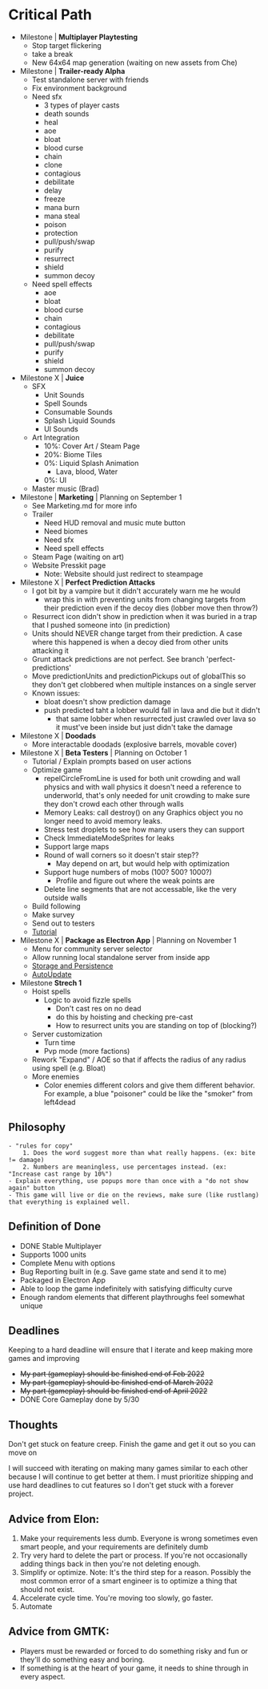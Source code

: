 # Critical Path
- Milestone | **Multiplayer Playtesting**
    - Stop target flickering
    - take a break
    - New 64x64 map generation (waiting on new assets from Che)
- Milestone | **Trailer-ready Alpha**
    - Test standalone server with friends
    - Fix environment background
    - Need sfx
        - 3 types of player casts
        - death sounds
        - heal
        - aoe
        - bloat
        - blood curse
        - chain
        - clone
        - contagious
        - debilitate
        - delay
        - freeze
        - mana burn
        - mana steal
        - poison
        - protection
        - pull/push/swap
        - purify
        - resurrect
        - shield
        - summon decoy
    - Need spell effects
        - aoe
        - bloat
        - blood curse
        - chain
        - contagious
        - debilitate
        - pull/push/swap
        - purify
        - shield
        - summon decoy
- Milestone X | **Juice**
    - SFX
        - Unit Sounds
        - Spell Sounds
        - Consumable Sounds
        - Splash Liquid Sounds
        - UI Sounds
    - Art Integration
        - 10%: Cover Art / Steam Page
        - 20%: Biome Tiles
        - 0%: Liquid Splash Animation
            - Lava, blood, Water
        - 0%: UI
    - Master music (Brad)
- Milestone | **Marketing** | Planning on September 1
    - See Marketing.md for more info
    - Trailer
        - Need HUD removal and music mute button
        - Need biomes
        - Need sfx
        - Need spell effects
    - Steam Page (waiting on art)
    - Website Presskit page
        - Note: Website should just redirect to steampage
- Milestone X | **Perfect Prediction Attacks**
    - I got bit by a vampire but it didn't accurately warn me he would
        - wrap this in with preventing units from changing targets from their prediction even if the decoy dies (lobber move then throw?)
    - Resurrect icon didn't show in prediction when it was buried in a trap that I pushed someone into (in prediction)
    - Units should NEVER change target from their prediction. A case where this happened is when a decoy died from other units attacking it
    - Grunt attack predictions are not perfect. See branch 'perfect-predictions'
    - Move predictionUnits and predictionPickups out of globalThis so they don't get clobbered when multiple instances on a single server
    - Known issues:
        - bloat doesn't show prediction damage
        - push predicted taht a lobber would fall in lava and die but it didn't
            - that same lobber when resurrected just crawled over lava so it must've been inside but just didn't take the damage
- Milestone X | **Doodads**
    - More interactable doodads (explosive barrels, movable cover)
- Milestone X | **Beta Testers** | Planning on October 1
    - Tutorial / Explain prompts based on user actions
    - Optimize game
        - repelCircleFromLine is used for both unit crowding and wall physics and with wall physics it doesn't need a reference to underworld, that's only needed for unit crowding to make sure they don't crowd each other through walls
        - Memory Leaks: call destroy() on any Graphics object you no longer need to avoid memory leaks.
        - Stress test droplets to see how many users they can support
        - Check ImmediateModeSprites for leaks
        - Support large maps
        - Round of wall corners so it doesn't stair step??
            - May depend on art, but would help with optimization
        - Support huge numbers of mobs (100? 500? 1000?)
            - Profile and figure out where the weak points are
        - Delete line segments that are not accessable, like the very outside walls
    - Build following
    - Make survey
    - Send out to testers
    - [Tutorial](https://www.youtube.com/watch?v=-GV814cWiAw)
- Milestone X | **Package as Electron App** | Planning on November 1
    - Menu for community server selector
    - Allow running local standalone server from inside app
    - [Storage and Persistence](https://cameronnokes.com/blog/how-to-store-user-data-in-electron/)
    - [AutoUpdate](https://github.com/vercel/hazel)
- Milestone **Strech 1**
    - Hoist spells
        - Logic to avoid fizzle spells
            - Don't cast res on no dead
            - do this by hoisting and checking pre-cast
            - How to resurrect units you are standing on top of (blocking?)
    - Server customization
        - Turn time
        - Pvp mode (more factions)
    - Rework "Expand" / AOE so that if affects the radius of any radius using spell (e.g. Bloat)
    - More enemies
        - Color enemies different colors and give them different behavior. For example, a blue "poisoner" could be like the "smoker" from left4dead

## Philosophy
    - "rules for copy"
        1. Does the word suggest more than what really happens. (ex: bite != damage)
        2. Numbers are meaningless, use percentages instead. (ex: "Increase cast range by 10%")
    - Explain everything, use popups more than once with a "do not show again" button
    - This game will live or die on the reviews, make sure (like rustlang) that everything is explained well.

## Definition of Done
- DONE Stable Multiplayer
- Supports 1000 units
- Complete Menu with options
- Bug Reporting built in (e.g. Save game state and send it to me)
- Packaged in Electron App
- Able to loop the game indefinitely with satisfying difficulty curve
- Enough random elements that different playthroughs feel somewhat unique

## Deadlines
Keeping to a hard deadline will ensure that I iterate and keep making more games and improving

- ~~My part (gameplay) should be finished end of Feb 2022~~
- ~~My part (gameplay) should be finished end of March 2022~~
- ~~My part (gameplay) should be finished end of April 2022~~
- DONE Core Gameplay done by 5/30
## Thoughts
Don't get stuck on feature creep.  Finish the game and get it out so you can move on

I will succeed with iterating on making many games similar to each other because I will continue to get better at them.  I must prioritize shipping and use hard deadlines to cut features so I don't get stuck with a forever project.

## Advice from Elon:
1. Make your requirements less dumb.  Everyone is wrong sometimes even smart people, and your requirements are definitely dumb
2. Try very hard to delete the part or process.  If you're not occasionally adding things back in then you're not deleting enough.
3. Simplify or optimize.  Note: It's the third step for a reason. Possibly the most common error of a smart engineer is to optimize a thing that should not exist.
4. Accelerate cycle time.  You're moving too slowly, go faster.
5. Automate

## Advice from GMTK:
- Players must be rewarded or forced to do something risky and fun or they'll do something easy and boring.
- If something is at the heart of your game, it needs to shine through in every aspect.
